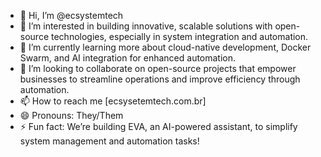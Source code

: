 - 👋 Hi, I’m @ecsystemtech
- 👀 I’m interested in building innovative, scalable solutions with open-source technologies, especially in system integration and automation.
- 🌱 I’m currently learning more about cloud-native development, Docker Swarm, and AI integration for enhanced automation.
- 💞️ I’m looking to collaborate on open-source projects that empower businesses to streamline operations and improve efficiency through automation.
- 📫 How to reach me [ecsysetemtech.com.br]
- 😄 Pronouns: They/Them
- ⚡ Fun fact: We’re building EVA, an AI-powered assistant, to simplify system management and automation tasks!

<!---
ecsystemtech/ecsystemtech is a ✨ special ✨ repository because its `README.md` (this file) appears on your GitHub profile.
You can click the Preview link to take a look at your changes.
--->
